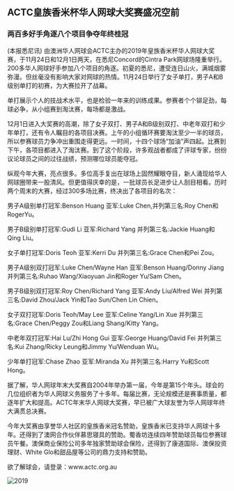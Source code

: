 <h2>ACTC皇族香米杯华人网球大奖赛盛况空前</h2>
<h3>两百多好手角逐八个项目争夺年终桂冠</h3>
<p>(本报悉尼讯) 由澳洲华人网球会ACTC主办的2019年皇族香米杯华人网球大奖赛，于11月24日和12月1日两天，在悉尼Concord的Cintra Park网球场隆重举行。200多华人网球好手参加八个项目的角逐。初夏的悉尼，遭受连日山火，满城烟雾弥漫。但丝毫没有影响大家对网球的热情。11月24日举行了女子单打，男子A和B级别单打的初赛，为大赛拉开了战幕。</p>
<p>单打展示个人的技战术水平，也是检验一年来的训练成果。参赛者个个铆足劲，每球必争，从小组赛到淘汰赛，每场都是激战。</p>
<p>12月1日进入大奖赛的高潮，除了女子双打、男子A和B级别双打、中老年双打和少年单打，还有令人瞩目的各项目决赛。上午的小组循环赛要淘汰至少一半的球员，所以参赛球员力争冲出重围走得更远。一时间，十四个球场“加油”声四起。比赛到下午，各项目都进入了淘汰赛。到了这个阶段，许多观战者都成了评球专家，纷纷议论球员之间的过往战绩，预测哪位球员能夺冠。</p>
<p>纵观今年大赛，亮点很多。多位高手复出在球场上固然耀眼夺目，新人涌现给华人网球圈带来一股清风。但更值得庆幸的是，一批球员长足进步让人刮目相看。历时两个周末的大赛，经过300多场比赛，终决出了各项目的名次：</p>
<p>男子A级别单打冠军:Benson Huang 亚军:Luke Chen,并列第三名:Roy Chen和RogerYu。</p>
<p>男子B级别单打冠军:Gudi Li 亚军:Richard Yang 并列第三名:Jackie Huang和Qing Liu。</p>
<p>女子单打冠军:Doris Teoh 亚军:Kerri Du 并列第三名:Grace Chen和Pei Zou。</p>
<p>男子A级别双打冠军:Luke Chen/Wayne Han 亚军:Benson Huang/Donny Jiang并列第三名:Ruhao Wang/Xiaoyuan Jin和Roger Yu/Sam Chen。</p>
<p>男子B级别双打冠军:Roy Chen/Richard Yang 亚军:Andy Liu/Alfred Wei 并列第三名:David Zhou/Jack Yin和Tao Sun/Chen Lin Chien。</p>
<p>女子双打冠军:Doris Teoh/May Lee 亚军:Celine Yang/Lin Xue 并列第三名:Grace Chen/Peggy Zou和Liang Shang/Kitty Yang。</p>
<p>中老年双打冠军:Hai Lu/Zhi Hong Gui 亚军:George Huang/David Fei 并列第三名:Kui Zhang/Ricky Leung和Jimmy Yu/Wenduan Wu。</p>
<p>少年单打冠军:Chase Zhao 亚军:Miranda Xu 并列第三名:Harry Yu和Scott Hong。</p>
<p>据了解，华人网球年末大奖赛自2004年举办第一届，今年是第15个年头。球会的几位组织者为华人网球义务服务了十多年。每届比赛，无论规模还是赛事质量，都逐年扩大和提高。ACTC年末华人网球大奖赛，早已被广大球友誉为华人网球年终大满贯总决赛。</p>
<p>今年大奖赛由享誉华人社区的皇族香米冠名赞助，皇族香米已支持华人网球十多年。还得到了澳网合作伙伴慕思寝具的赞助。蜀香坊连续四年赞助球员每位参赛球员午餐。澳保商业保险公司多年独家赞助球会保险，还得到了康道国际、澳保投资理财、White Glo和甜品屋等公司的鼎力支持和赞助。</p>
<p>欲了解球会，请登录：www.actc.org.au</p>
<div class="row text-center">
  <div class="col-xs-12 col-sm-12 col-md-12 col-lg-12">
    <img class="img-responsive" src="{{ site.baseurl }}/img/2019_1.jpg" alt="2019" />
  </div>
</div>
